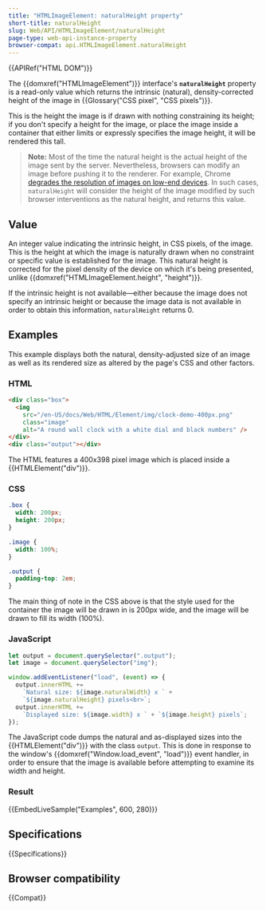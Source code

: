 ```yaml
---
title: "HTMLImageElement: naturalHeight property"
short-title: naturalHeight
slug: Web/API/HTMLImageElement/naturalHeight
page-type: web-api-instance-property
browser-compat: api.HTMLImageElement.naturalHeight
---
```


{{APIRef("HTML DOM")}}

The {{domxref("HTMLImageElement")}} interface's
**`naturalHeight`** property is a read-only value which
returns the intrinsic (natural), density-corrected height of the image in
{{Glossary("CSS pixel", "CSS pixels")}}.

This is the height the image is if
drawn with nothing constraining its height; if you don't specify a height for the image,
or place the image inside a container that either limits or expressly specifies the
image height, it will be rendered this tall.

> **Note:** Most of the time the natural height is the actual height of the image sent by the server.
> Nevertheless, browsers can modify an image before pushing it to the renderer. For example, Chrome
> [degrades the resolution of images on low-end devices](https://crbug.com/1187043#c7). In such cases, `naturalHeight` will consider the height of the image modified
> by such browser interventions as the natural height, and returns this value.

## Value

An integer value indicating the intrinsic height, in CSS pixels, of the image. This is
the height at which the image is naturally drawn when no constraint or specific value is
established for the image. This natural height is corrected for the pixel density of the
device on which it's being presented, unlike {{domxref("HTMLImageElement.height",
  "height")}}.

If the intrinsic height is not available—either because the image does not specify an
intrinsic height or because the image data is not available in order to obtain this
information, `naturalHeight` returns 0.

## Examples

This example displays both the natural, density-adjusted size of an image as well as
its rendered size as altered by the page's CSS and other factors.

### HTML

```html
<div class="box">
  <img
    src="/en-US/docs/Web/HTML/Element/img/clock-demo-400px.png"
    class="image"
    alt="A round wall clock with a white dial and black numbers" />
</div>
<div class="output"></div>
```

The HTML features a 400x398 pixel image which is placed inside a
{{HTMLElement("div")}}.

### CSS

```css
.box {
  width: 200px;
  height: 200px;
}

.image {
  width: 100%;
}

.output {
  padding-top: 2em;
}
```

The main thing of note in the CSS above is that the style used for the container the
image will be drawn in is 200px wide, and the image will be drawn to fill its width
(100%).

### JavaScript

```js
let output = document.querySelector(".output");
let image = document.querySelector("img");

window.addEventListener("load", (event) => {
  output.innerHTML +=
    `Natural size: ${image.naturalWidth} x ` +
    `${image.naturalHeight} pixels<br>`;
  output.innerHTML +=
    `Displayed size: ${image.width} x ` + `${image.height} pixels`;
});
```

The JavaScript code dumps the natural and as-displayed sizes into the
{{HTMLElement("div")}} with the class `output`. This is done in response to
the window's {{domxref("Window.load_event", "load")}} event handler, in order to ensure
that the image is available before attempting to examine its width and height.

### Result

{{EmbedLiveSample("Examples", 600, 280)}}

## Specifications

{{Specifications}}

## Browser compatibility

{{Compat}}
